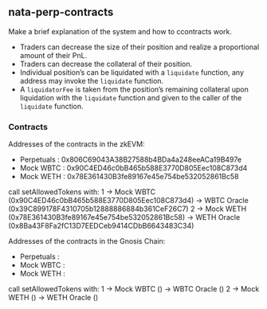 ## nata-perp-contracts
Make a brief explanation of the system and how to ccontracts work.

- Traders can decrease the size of their position and realize a proportional amount of their PnL.
- Traders can decrease the collateral of their position.
- Individual position’s can be liquidated with a `liquidate` function, any address may invoke the `liquidate` function.
- A `liquidatorFee` is taken from the position’s remaining collateral upon liquidation with the `liquidate` function and given to the caller of the `liquidate` function.

### Contracts
Addresses of the contracts in the zkEVM:
* Perpetuals : 0x806C69043A38B27588b4BDa4a248eeACa19B497e
* Mock WBTC : 0x90C4ED46c0bB465b588E3770D805Eec108C873d4
* Mock WETH : 0x78E361430B3fe89167e45e754be532052861Bc58

call setAllowedTokens with:
1 -> Mock WBTC (0x90C4ED46c0bB465b588E3770D805Eec108C873d4) -> WBTC Oracle (0x39C899178F4310705b12888886884b361CeF26C7)
2 -> Mock WETH (0x78E361430B3fe89167e45e754be532052861Bc58) -> WETH Oracle (0x8Ba43F8Fa2fC13D7EEDCeb9414CDbB6643483C34)

Addresses of the contracts in the Gnosis Chain:
* Perpetuals :
* Mock WBTC :
* Mock WETH :

call setAllowedTokens with:
1 -> Mock WBTC () -> WBTC Oracle ()
2 -> Mock WETH () -> WETH Oracle ()
